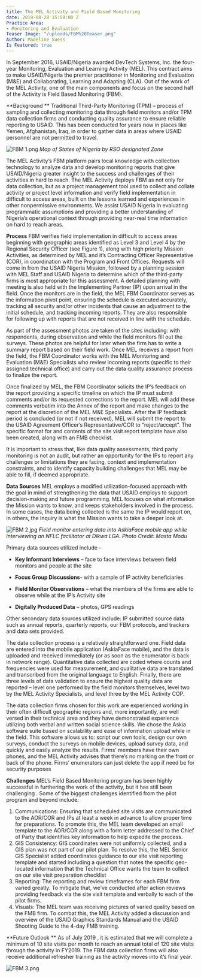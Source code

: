 ```yaml
---
title: The MEL Activity and Field Based Monitoring
date: 2019-08-28 15:59:00 Z
Practice Area:
- Monitoring and Evaluation
Teaser Image: "/uploads/FBM%20Teaser.png"
Author: Madeline Suess
Is Featured: true
---
```


In September 2016, USAID/Nigeria awarded DevTech Systems, Inc. the four-year Monitoring, Evaluation and Learning Activity (MEL). This contract aims to make USAID/Nigeria the premier practitioner in Monitoring and Evaluation (M&E) and Collaborating, Learning and Adapting (CLA). Out of the work of the MEL Activity, one of the main components and focus on the second half of the Activity is Field Based Monitoring (FBM).

**Background **
Traditional Third-Party Monitoring (TPM) – process of sampling and collecting monitoring data through field monitors and/or TPM data collection firms and conducting quality assurance to ensure reliable reporting to USAID. This has been conducted for years now in places like Yemen, Afghanistan, Iraq, in order to gather data in areas where USAID personnel are not permitted to travel. 

![FBM 1.png](/uploads/FBM%201.png)
*Map of States of Nigeria by RSO designated Zone*

The MEL Activity’s FBM platform pairs local knowledge with collection technology to analyze data and develop monitoring reports that give USAID/Nigeria greater insight to the success and challenges of their activities in hard to reach. The MEL Activity deploys FBM as not only for data collection, but as a project management tool used to collect and collate activity or project level information and verify field implementation in difficult to access areas, built on the lessons learned and experiences in other nonpermissive environments. We assist USAID Nigeria in evaluating programmatic assumptions and providing a better understanding of Nigeria’s operational context through providing near-real time information on hard to reach areas. 

**Process**
FBM verifies field implementation in difficult to access areas beginning with geographic areas identified as Level 3 and Level 4 by the Regional Security Officer (see Figure 1), along with high priority Mission Activities, as determined by MEL and it’s Contracting Officer Representative (COR), in coordination with the Program and Front Offices. Requests will come in from the USAID Nigeria Mission, followed by a planning session with MEL Staff and USAID Nigeria to determine which of the third-party firms is most appropriate for this assessment. A detailed planning with meeting is also held with the Implementing Partner (IP) upon arrival in the field. Once the monitors are in the field, the MEL FBM Coordinator serves as the information pivot point, ensuring the schedule is executed accurately, tracking all security and/or other incidents that cause an adjustment to the initial schedule, and tracking incoming reports. They are also responsible for following up with reports that are not received in line with the schedule. 

As part of the assessment photos are taken of the sites including: with respondents, during observation and while the field monitors fill out the surveys. These photos are helpful for later when the firm has to write a summary report based on their field work. Once MEL receives a report from the field, the FBM Coordinator works with the MEL Monitoring and Evaluation (M&E) Specialists who review incoming reports (specific to their assigned technical office) and carry out the data quality assurance process to finalize the report. 

Once finalized by MEL, the FBM Coordinator solicits the IP’s feedback on the report providing a specific timeline on which the IP must submit comments and/or its requested corrections to the report. MEL will add these comments verbatim into the Annex of the report and make changes to the report at the discretion of the MEL M&E Specialists. After the IP feedback period is concluded (or not if not received), MEL will submit the report to the USAID Agreement Officer’s Representative/COR to “reject/accept”. The specific format for and contents of the site visit report template have also been created, along with an FMB checklist. 

It is important to stress that, like data quality assessments, third party monitoring is not an audit, but rather an opportunity for the IPs to report any challenges or limitations they are facing, context and implementation constraints, and to identify capacity building challenges that MEL may be able to fill, if deemed appropriate. 

**Data Sources** 
MEL employs a modified utilization-focused approach with the goal in mind of strengthening the data that USAID employs to support decision-making and future programming. MEL focuses on what information the Mission wants to know, and keeps stakeholders involved in the process. In some cases, the data being collected is the same the IP would report on, in others, the inquiry is what the Mission wants to take a deeper look at. 

![FBM 2.jpg](/uploads/FBM%202.jpg)
*Field monitor entering data into AskiaFace mobile app while interviewing an NFLC facilitator at Dikwa LGA. Photo Credit: Masta Modu*

Primary data sources utilized include –
* **Key Informant Interviews** – face to face interviews between field monitors and people at the site 

* **Focus Group Discussions**- with a sample of IP activity beneficiaries

* **Field Monitor Observations** – what the members of the firms are able to observe while at the IP’s Activity site  

* **Digitally Produced Data** – photos, GPS readings

Other secondary data sources utilized include: IP submitted source data such as annual reports, quarterly reports, our FBM protocols, and trackers and data sets provided.

The data collection process is a relatively straightforward one. Field data are entered into the mobile application (AskiaFace mobile), and the data is uploaded and received immediately (or as soon as the enumerator is back in network range). Quantitative data collected are coded where counts and frequencies were used for measurement, and qualitative data are translated and transcribed from the original language to English. Finally, there are three levels of data validation to ensure the highest quality data are reported – level one performed by the field monitors themselves, level two by the MEL Activity Specialists, and level three by the MEL Activity COP. 

The data collection firms chosen for this work are experienced working in their often difficult geographic regions and, more importantly, are well versed in their technical area and they have demonstrated experience utilizing both verbal and written social science skills. We chose the Askia software suite based on scalability and ease of information upload while in the field.  This software allows us to: script our own tools, design our own surveys, conduct the surveys on mobile devices, upload survey data, and quickly and easily analyze the results. Firms’ members have their own phones, and the MEL Activity advises that there’s no marking on the front or back of the phone. Firms’ enumerators can just delete the app if need be for security purposes 

**Challenges**
MEL’s Field Based Monitoring program has been highly successful in furthering the work of the activity, but it has still been challenging . Some of the biggest challenges identified from the pilot program and beyond include: 
1. Communications: Ensuring that scheduled site visits are communicated to the AOR/COR and IPs at least a week in advance to allow proper time for preparations. To promote this, the MEL team  developed an email template to the AOR/COR along with a form letter addressed to the Chief of Party that identifies key information to help expedite the process. 
2. GIS Consistency: GIS coordinates were not uniformly collected, and a GIS plan was not part of our pilot plan. To resolve this, the MEL Senior GIS Specialist added coordinates guidance to our site visit reporting template and started including a question that notes the specific geo-located information that the Technical Office wants the team to collect on our site visit preparation checklist
3. Reporting: The reporting and review timeframes for each FBM firm varied greatly. To mitigate that, we’ve conducted after action reviews providing feedback via the site visit template and verbally to each of the pilot firms.
4. Visuals: The MEL team was receiving pictures of varied quality based on the FMB firm. To combat this, the MEL Activity added a discussion and overview of the USAID Graphics Standards Manual and the USAID Shooting Guide to the 4-day FMB training. 

**Future Outlook **
As of July 2019 , it is estimated that we will complete a minimum of 10 site visits per month to reach an annual total of 120 site visits through the activity in FY2019. The FBM data collection firms will also receive additional refresher training as the activity moves into it’s final year. 

![FBM 3.png](/uploads/FBM%203.png)
